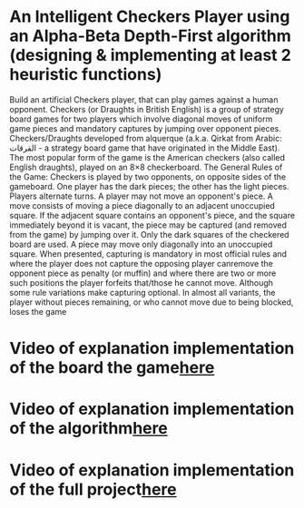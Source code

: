 # An Intelligent Checkers Player using an Alpha-Beta Depth-First algorithm (designing & implementing at least 2 heuristic functions)
Build an artificial Checkers player, that can play games against a human opponent. Checkers (or Draughts in British English) is a group of strategy board games for two players which involve diagonal moves of uniform game pieces and mandatory captures by jumping over opponent pieces. Checkers/Draughts developed from alquerque (a.k.a. Qirkat from Arabic: القرقات - a strategy board game that have originated in the Middle East). The most popular form of the game is the American checkers (also called English draughts), played on an 8×8 checkerboard. The General Rules of the Game: Checkers is played by two opponents, on opposite sides of the gameboard. One player has the dark pieces; the other has the light pieces. Players alternate turns. A player may not move an opponent's piece. A move consists of moving a piece diagonally to an adjacent unoccupied square. If the adjacent square contains an opponent's piece, and the square immediately beyond it is vacant, the piece may be captured (and removed from the game) by jumping over it. Only the dark squares of the checkered board are used. A piece may move only diagonally into an unoccupied square. When presented, capturing is mandatory in most official rules and where the player does not capture the opposing player canremove the opponent piece as penalty (or muffin) and where there are two or more such positions the player forfeits that/those he cannot move. Although some rule variations make capturing optional. In almost all variants, the player without pieces remaining, or who cannot move due to being blocked, loses the game

# Video of explanation implementation of the board the game<a href ='https://www.youtube.com/playlist?list=PLZGxzimvQ5s5ld1v8MKUPmljpwWw4Sm8O'>here</a>
# Video of explanation implementation of the algorithm<a href ='https://www.youtube.com/playlist?list=PLZGxzimvQ5s6PhkKmbs1LFSKZZnpTn-Hs'>here</a>
# Video of explanation implementation of the full project<a href ='https://www.youtube.com/playlist?list=PLZGxzimvQ5s4L85eEw6FpkdWkQaJAURYu'>here</a>